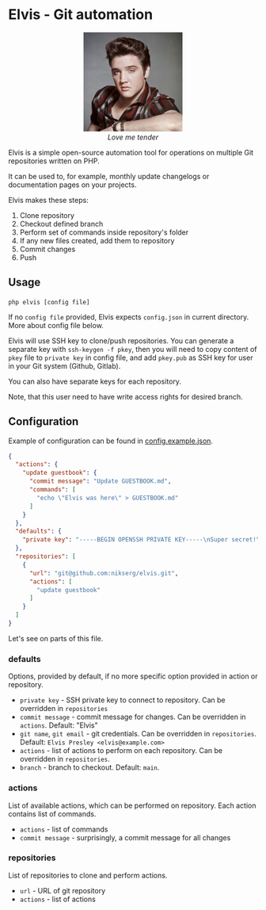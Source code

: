 # Elvis - Git automation

<p align="center">
<img src="img.png" /><br />
<i>Love me tender</i>
</p>
Elvis is a simple open-source automation tool for operations on multiple Git repositories written on PHP.

It can be used to, for example, monthly update changelogs or documentation pages on your projects.

Elvis makes these steps:

1. Clone repository
2. Checkout defined branch
3. Perform set of commands inside repository's folder
4. If any new files created, add them to repository
5. Commit changes
6. Push

## Usage

`php elvis [config file]`

If no `config file` provided, Elvis expects `config.json` in current directory. More about config file below.

Elvis will use SSH key to clone/push repositories. You can generate a separate key with `ssh-keygen -f pkey`, then
you will need to copy content of `pkey` file to `private key` in config file, and add `pkey.pub` as SSH key
for user in your Git system (Github, Gitlab).

You can also have separate keys for each repository.

Note, that this user need to have write access rights for desired branch.

## Configuration

Example of configuration can be found in [config.example.json](config.example.json).

```json
{
  "actions": {
    "update guestbook": {
      "commit message": "Update GUESTBOOK.md",
      "commands": [
        "echo \"Elvis was here\" > GUESTBOOK.md"
      ]
    }
  },
  "defaults": {
    "private key": "-----BEGIN OPENSSH PRIVATE KEY-----\nSuper secret!\n-----END OPENSSH PRIVATE KEY-----\n"
  },
  "repositories": [
    {
      "url": "git@github.com:nikserg/elvis.git",
      "actions": [
        "update guestbook"
      ]
    }
  ]
}
```

Let's see on parts of this file.

### defaults

Options, provided by default, if no more specific option provided in action or repository.

* `private key` - SSH private key to connect to repository. Can be overridden in `repositories`
* `commit message` - commit message for changes. Can be overridden in `actions`. Default: "Elvis"
* `git name`, `git email` - git credentials. Can be overridden in `repositories`.
  Default: `Elvis Presley <elvis@example.com>`
* `actions` - list of actions to perform on each repository. Can be overridden in `repositories`.
* `branch` - branch to checkout. Default: `main`.

### actions

List of available actions, which can be performed on repository. Each action contains list of commands.

* `actions` - list of commands
* `commit message` - surprisingly, a commit message for all changes

### repositories

List of repositories to clone and perform actions.

* `url` - URL of git repository
* `actions` - list of actions


